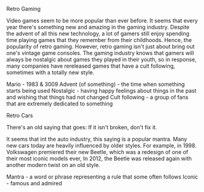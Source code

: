 Retro Gaming

Video games seem to be more popular than ever before. It seems that every year there's something new and amazing in the gaming industry. Despite the advent of all this new technology, a lot of gamers still enjoy spending time playing games that they remember from their childhoods. Hence, the popularity of retro gaming.
However, retro gaming isn't just about bring out one's vintage game consoles. The gaming industry knows that gamers will always be nostalgic about games they played in their youth, so in response, many companies have rereleased games that have a cult following, sometimes with a totally new style.

Mario - 1983 & 3009
Advent (of something) - the time when something starts being used
Nostalgic - having happy feelings about things in the past and wishing that things had not changed
Cult following - a group of fans that are extremely dedicated to something

Retro Cars

There's an old saying that goes:
If it isn't broken, don't fix it.

It seems that int the auto industry, this saying is a popular mantra. Many new cars today are heavily influenced by older styles. For example, in 1998. Volkswagen premiered their new Beetle, which was a redesign of one of their most iconic models ever, In 2012, the Beetle was released again with another modern twist on an old style.

Mantra - a word or phrase representing a rule that some often follows
Iconic - famous and admired


